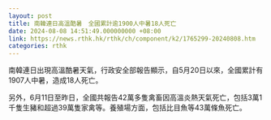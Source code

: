 ```yaml
---
layout: post
title: 南韓連日高溫酷暑　全國累計逾1900人中暑18人死亡
date: 2024-08-08 14:51:49.000000000 +08:00
link: https://news.rthk.hk/rthk/ch/component/k2/1765299-20240808.htm
categories: rthk
---
```


南韓連日出現高溫酷暑天氣，行政安全部報告顯示，自5月20日以來，全國累計有1907人中暑，造成18人死亡。

另外，6月11日至昨日，全國共報告42萬多隻禽畜因高溫炎熱天氣死亡，包括3萬1千隻生豬和超過39萬隻家禽等。養殖場方面，包括比目魚等43萬條魚死亡。
